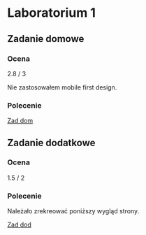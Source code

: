 # Laboratorium 1

## Zadanie domowe

### Ocena

2.8 / 3

Nie zastosowałem mobile first design.

### Polecenie

[Zad dom](/images/lab1-zad-dom.pdf)

## Zadanie dodatkowe

### Ocena

1.5 / 2

### Polecenie

Należało zrekreować poniższy wygląd strony.

[Zad dod](/images/lab1-zad-dod.webm)

